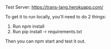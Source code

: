 Test Server: https://trans-lang.herokuapp.com/


To get it to run locally, you'll need to do 2 things:
1. Run npm install
2. Run pip install -r requirements.txt

Then you can npm start and test it out.
